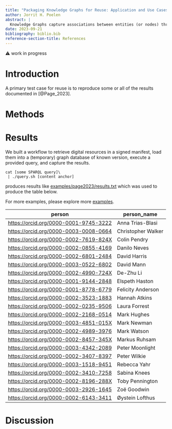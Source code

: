 ```yaml
---
title: "Packaging Knowledge Graphs for Reuse: Application and Use Cases" 
author: Jorrit H. Poelen
abstract: |
  Knowledge Graphs capture associations between entities (or nodes) through relationships (or edges). However, running queries against versioned/citable graphs to reproduce previous results remains troublesome due to variation in data due known phenomena (i.e. linkrot, content drift) associated with location based identifiers. In addition,  manual installation procedures. Here we show a method to run a query expressed in SPARQL against a package collection of digital resources. We demonstrate how existing graph resources can be repackaged and signed. This signed digital corpus is identified by a secure cryptographic hash. This hash is used to retrieve referenced graph resources, which are then loaded into a verified graph datastore. After loading, the provided query is executed and the results are turned.  
date: 2023-09-21
bibliography: biblio.bib
reference-section-title: References
---
```


:warning: work in progress

# Introduction

A primary test case for reuse is to reproduce some or all of the results documented in [@Page_2023].

# Methods


# Results

We built a workflow to retrieve digital resources in a signed manifest, load them into a (temporary) graph database of known version, execute a provided query, and capture the results.

~~~
cat [some SPARQL query]\
 | ./query.sh [content anchor] 
~~~

produces results like [examples/page2023/results.txt](./examples/page2023/results.txt) which was used to produce the table below.

For more examples, please explore more [examples](./examples/).

| person | person_name |
| --- | --- |
| https://orcid.org/0000-0001-9745-3222 | Anna Trias-Blasi |
| https://orcid.org/0000-0003-0008-0664 | Christopher Walker |
| https://orcid.org/0000-0002-7619-824X | Colin Pendry |
| https://orcid.org/0000-0002-0855-4169 | Danilo Neves |
| https://orcid.org/0000-0002-6801-2484 | David Harris |
| https://orcid.org/0000-0003-0522-6802 | David Mann |
| https://orcid.org/0000-0002-4990-724X | De-Zhu Li |
| https://orcid.org/0000-0001-9144-2848 | Elspeth Haston |
| https://orcid.org/0000-0001-8778-6779 | Felicity Anderson |
| https://orcid.org/0000-0002-3523-1883 | Hannah Atkins |
| https://orcid.org/0000-0002-0235-9506 | Laura Forrest |
| https://orcid.org/0000-0002-2168-0514 | Mark Hughes |
| https://orcid.org/0000-0003-4851-015X | Mark Newman |
| https://orcid.org/0000-0002-4989-3976 | Mark Watson |
| https://orcid.org/0000-0002-8457-345X | Markus Ruhsam |
| https://orcid.org/0000-0003-4342-2089 | Peter Moonlight |
| https://orcid.org/0000-0002-3407-8397 | Peter Wilkie |
| https://orcid.org/0000-0003-1518-9451 | Rebecca Yahr |
| https://orcid.org/0000-0002-3410-7258 | Sabina Knees |
| https://orcid.org/0000-0002-8196-288X | Toby Pennington |
| https://orcid.org/0000-0003-2926-1645 | Zoë Goodwin |
| https://orcid.org/0000-0002-6143-3411 | Øystein Lofthus |
 

# Discussion
